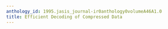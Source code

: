 ```yaml
---
anthology_id: 1995.jasis_journal-ir0anthology0volumeA46A1.0
title: Efficient Decoding of Compressed Data
---
```


